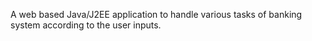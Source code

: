A web based Java/J2EE application to handle various tasks of banking system according to the user inputs.

